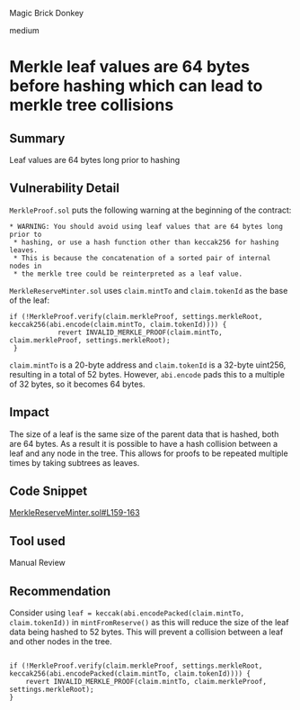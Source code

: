 Magic Brick Donkey

medium

# Merkle leaf values are 64 bytes before hashing which can lead to merkle tree collisions

## Summary

Leaf values are 64 bytes long prior to hashing

## Vulnerability Detail

`MerkleProof.sol` puts the following warning at the beginning of the contract:

```comment
* WARNING: You should avoid using leaf values that are 64 bytes long prior to
 * hashing, or use a hash function other than keccak256 for hashing leaves.
 * This is because the concatenation of a sorted pair of internal nodes in
 * the merkle tree could be reinterpreted as a leaf value.
```

`MerkleReserveMinter.sol` uses `claim.mintTo` and `claim.tokenId` as the base of the leaf:

```solidity
if (!MerkleProof.verify(claim.merkleProof, settings.merkleRoot, keccak256(abi.encode(claim.mintTo, claim.tokenId)))) {
            revert INVALID_MERKLE_PROOF(claim.mintTo, claim.merkleProof, settings.merkleRoot);
 }
```

`claim.mintTo` is a 20-byte address and `claim.tokenId` is a 32-byte uint256, resulting in a total of 52 bytes. However, `abi.encode` pads this to a multiple of 32 bytes, so it becomes 64 bytes.


## Impact

The size of a leaf is the same size of the parent data that is hashed, both are 64 bytes. As a result it is possible to have a hash collision between a leaf and any node in the tree. This allows for proofs to be repeated multiple times by taking subtrees as leaves.


## Code Snippet

[MerkleReserveMinter.sol#L159-163](https://github.com/sherlock-audit/2023-09-nounsbuilder/blob/db232c649b425c36f5a93607c95cfdf0e5962b2f/nouns-protocol/src/minters/MerkleReserveMinter.sol#L159C14-L163C1)


## Tool used

Manual Review

## Recommendation

Consider using `leaf = keccak(abi.encodePacked(claim.mintTo, claim.tokenId))` in `mintFromReserve()` as this will reduce the size of the leaf data being hashed to 52 bytes. This will prevent a collision between a leaf and other nodes in the tree.

```solidity

if (!MerkleProof.verify(claim.merkleProof, settings.merkleRoot, keccak256(abi.encodePacked(claim.mintTo, claim.tokenId)))) {
    revert INVALID_MERKLE_PROOF(claim.mintTo, claim.merkleProof, settings.merkleRoot);
}
```